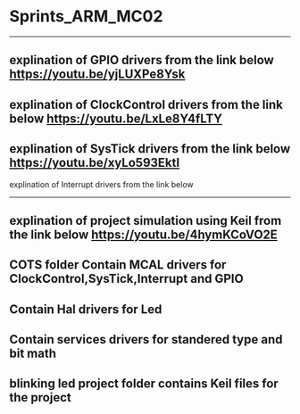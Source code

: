 # Sprints_ARM_MC02
---------------------------------------------------------------------------------------
explination of GPIO drivers from the link below
https://youtu.be/yjLUXPe8Ysk
---------------------------------------------------------------------------------------
explination of ClockControl drivers from the link below
https://youtu.be/LxLe8Y4fLTY
---------------------------------------------------------------------------------------
explination of SysTick drivers from the link below
https://youtu.be/xyLo593EktI
---------------------------------------------------------------------------------------
explination of Interrupt drivers from the link below

---------------------------------------------------------------------------------------
explination of project simulation using Keil from the link below
https://youtu.be/4hymKCoVO2E
---------------------------------------------------------------------------------------
COTS folder
Contain MCAL drivers for ClockControl,SysTick,Interrupt and GPIO 
-
Contain Hal drivers for Led
-
Contain services drivers for standered type and bit math
-
blinking led project folder contains Keil files for the project
---------------------------------------------------------------------------------------
